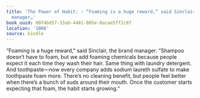 ```yaml
---
title: 'The Power of Habit: : “Foaming is a huge reward,” said Sinclair, the brand
  manager…'
book_uuid: 00f4bd57-33ab-4481-805e-8acae5ff2c87
location: '1008'
source: kindle
---
```


“Foaming is a huge reward,” said Sinclair, the brand manager. “Shampoo doesn’t have to foam, but we add foaming chemicals because people expect it each time they wash their hair. Same thing with laundry detergent. And toothpaste—now every company adds sodium laureth sulfate to make toothpaste foam more. There’s no cleaning benefit, but people feel better when there’s a bunch of suds around their mouth. Once the customer starts expecting that foam, the habit starts growing.”